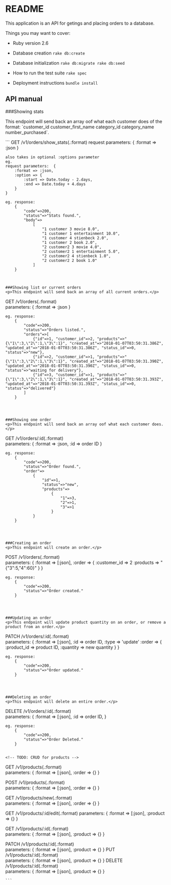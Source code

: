 # README

This application is an API for getings and placing orders to a database.

Things you may want to cover:

* Ruby version 2.6

* Database creation
	`
		rake db:create
	`
* Database initialization
	`
		rake db:migrate
		rake db:seed
	`

* How to run the test suite
	`
		rake spec
	`

* Deployment instructions
	`
		bundle install
	`


## API manual

###Showing stats
<p>This endpoint will send back an array oof what each customer does of the format: `customer_id customer_first_name category_id category_name number_purchased`.</p>
```
GET    /v1/orders/show_stats(.:format)
	request parameters:  {
		:format => :json
	}

	also takes in optional :options parameter
	eg.
	request parameters:  {
		:format => :json,
		:option => { 
			:start => Date.today - 2.days, 
			:end => Date.today + 4.days 
		}
	}

	eg. response: 
		{
			"code"=>200, 
			"status"=>"Stats found.", 
			"body"=>
				[
					"1 customer 3 movie 8.0", 
					"1 customer 1 entertainment 10.0", 
					"1 customer 4 stienbeck 2.0", 
					"1 customer 2 book 2.0", 
					"2 customer2 3 movie 4.0", 
					"2 customer2 1 entertainment 5.0", 
					"2 customer2 4 stienbeck 1.0", 
					"2 customer2 2 book 1.0"
				]
		}

```


###Showing list or current orders
<p>This endpoint will send back an array of all current orders.</p>
```
GET    /v1/orders(.:format)           
	parameters:  {
		:format => :json
	}

	eg. response:
		{
			"code"=>200, 
			"status"=>"Orders listed.", 
			"orders"=>[
				{"id"=>1, "customer_id"=>2, "products"=>"{\"1\":3,\"2\":1,\"3\":1}", "created_at"=>"2018-01-07T03:50:31.386Z", "updated_at"=>"2018-01-07T03:50:31.386Z", "status_id"=>0, "status"=>"new"}, 
				{"id"=>2, "customer_id"=>1, "products"=>"{\"1\":3,\"2\":1,\"3\":1}", "created_at"=>"2018-01-07T03:50:31.390Z", "updated_at"=>"2018-01-07T03:50:31.390Z", "status_id"=>0, "status"=>"waiting for delivery"}, 
				{"id"=>3, "customer_id"=>1, "products"=>"{\"1\":3,\"2\":1,\"3\":1}", "created_at"=>"2018-01-07T03:50:31.393Z", "updated_at"=>"2018-01-07T03:50:31.393Z", "status_id"=>0, "status"=>"delivered"}
			]
		}

```



###Showing one order
<p>This endpoint will send back an array oof what each customer does.</p>
```
GET    /v1/orders/:id(.:format)       
	parameters:  {
		:format => :json,
		:id => order ID
	}

	eg. response:
		{
			"code"=>200, 
			"status"=>"Order found.", 
			"order"=>
				{
					"id"=>1, 
					"status"=>"new", 
					"products"=>
						{
							"1"=>3, 
							"2"=>1, 
							"3"=>1
						}
				}
		}

```



###Creating an order
<p>This endpoint will create an order.</p>
```
POST   /v1/orders(.:format)           
	parameters:  {
		:format => [:json],
		:order => {
			:customer_id => 2
			:products => "{\"3\":5,\"4\":60}"
		}
	}

	eg. response:
		{
			"code"=>200, 
			"status"=>"Order created."
		}

```



###Updating an order
<p>This endpoint will update product quantity on an order, or remove a product from an order.</p>
```
PATCH  /v1/orders/:id(.:format)       
	parameters:  {
		:format => [:json],
		:id => order ID,
		:type => 'update'
		:order => {
			:product_id => product ID,
			:quantity => new quantity
		}
	}

	eg. response:
		{
			"code"=>200, 
			"status"=>"Order updated."
		}

```



###Deleting an order
<p>This endpoint will delete an entire order.</p>
```
DELETE /v1/orders/:id(.:format)       
	parameters:  {
		:format => [:json],
		:id => order ID,
	}

	eg. response:
		{
			"code"=>200, 
			"status"=>"Order Deleted."
		}

```

<!-- TODO: CRUD for products -->

```
GET    /v1/products(.:format)         
	parameters:  {
		:format => [:json],
		:order => {}
	}

POST   /v1/products(.:format)         
	parameters:  {
		:format => [:json],
		:order => {}
	}

GET    /v1/products/new(.:format)     
	parameters:  {
		:format => [:json],
		:order => {}
	}

GET    /v1/products/:id/edit(.:format)
	parameters:  {
		:format => [:json],
		:product => {}
	}

GET    /v1/products/:id(.:format)     
	parameters:  {
		:format => [:json],
		:product => {}
	}

PATCH  /v1/products/:id(.:format)     
	parameters:  {
		:format => [:json],
		:product => {}
	}
PUT    /v1/products/:id(.:format)     
	parameters:  {
		:format => [:json],
		:product => {}
	}
DELETE /v1/products/:id(.:format)     
	parameters:  {
		:format => [:json],
		:product => {}
	}

	```
